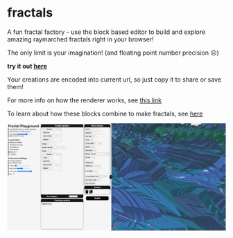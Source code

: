 # fractals
A fun fractal factory - use the block based editor to build and explore amazing raymarched fractals right in your browser!

The only limit is your imagination! (and floating point number precision ☹️)

**try it out [here](https://aidanblumlevine.github.io/fractals/)**

Your creations are encoded into current url, so just copy it to share or save them!

For more info on how the renderer works, see [this link](https://michaelwalczyk.com/blog-ray-marching.html)

To learn about how these blocks combine to make fractals, see [here](https://iquilezles.org/articles/menger/)

![preview image](https://github.com/AidanBlumLevine/fractals/blob/main/preview.png)
